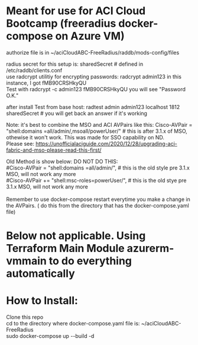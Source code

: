 # Meant for use for ACI Cloud Bootcamp (freeradius docker-compose on Azure VM)


  authorize file is in ~/aciCloudABC-FreeRadius/raddb/mods-config/files

 radius secret for this setup is:     sharedSecret    # defined in /etc/raddb/clients.conf <br>
 use radcrypt utilitiy for encrypting passwords:     radcrypt admin123       in this instance, I got fMB90CRSHkyQU <br>
 Test with radcrypt -c admin123 fMB90CRSHkyQU         you will see "Password O.K." <br>

 after install Test from base host: radtest admin admin123 localhost 1812 sharedSecret          # you will get back an answer if it's working <br>

 Note:   it's best to combine the MSO and ACI  AVPairs like this:  Cisco-AVPair = "shell:domains =all/admin/,msoall/powerUser/"   # this is after 3.1.x of MSO, othewise it won't work.  This was made for SSO capability on ND. <br>
 Please see: https://unofficialaciguide.com/2020/12/28/upgrading-aci-fabric-and-mso-please-read-this-first/  <br>

 Old Method is show below:   DO NOT DO THIS: <br>
        #Cisco-AVPair = "shell:domains =all/admin/",   # this is the old style pre 3.1.x MSO,  will not work any more <br>
        #Cisco-AVPair += "shell:msc-roles=powerUser/", # this is the old stye pre 3.1.x MSO, will not work any more <br>
<br>
 Remember to use docker-compose restart everytime you make a change in the AVPairs. ( do this from the directory that has the docker-compose.yaml file) <br>



# Below not applicable. Using Terraform Main Module azurerm-vmmain to do everything automatically
#  How to Install:  <br>
   Clone this repo <br>
   cd to the directory where docker-compose.yaml file is:  ~/aciCloudABC-FreeRadius <br>
   sudo docker-compose up --build -d  <br>


